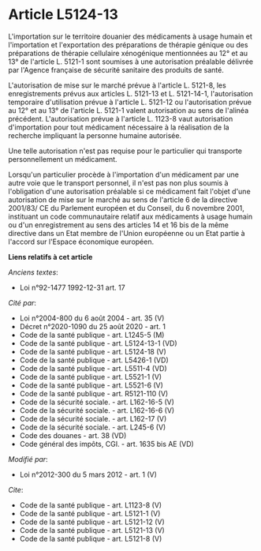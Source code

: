 # Article L5124-13

L'importation sur le territoire douanier des médicaments à usage humain et l'importation et l'exportation des préparations de
thérapie génique ou des préparations de thérapie cellulaire xénogénique mentionnées au 12° et au 13° de l'article L. 5121-1
sont soumises à une autorisation préalable délivrée par l'Agence française de sécurité sanitaire des produits de santé. 

L'autorisation de mise sur le marché prévue à l'article L. 5121-8, les enregistrements prévus aux articles L. 5121-13 et L.
5121-14-1, l'autorisation temporaire d'utilisation prévue à l'article L. 5121-12 ou l'autorisation prévue au 12° et au 13° de
l'article L. 5121-1 valent autorisation au sens de l'alinéa précédent. L'autorisation prévue à l'article L. 1123-8 vaut
autorisation d'importation pour tout médicament nécessaire à la réalisation de la recherche impliquant la personne humaine
autorisée. 

Une telle autorisation n'est pas requise pour le particulier qui transporte personnellement un médicament. 

Lorsqu'un particulier procède à l'importation d'un médicament par une autre voie que le transport personnel, il n'est pas non
plus soumis à l'obligation d'une autorisation préalable si ce médicament fait l'objet d'une autorisation de mise sur le
marché au sens de l'article 6 de la directive 2001/83/ CE du Parlement européen et du Conseil, du 6 novembre 2001, instituant
un code communautaire relatif aux médicaments à usage humain ou d'un enregistrement au sens des articles 14 et 16 bis de la
même directive dans un Etat membre de l'Union européenne ou un Etat partie à l'accord sur l'Espace économique européen.

**Liens relatifs à cet article**

_Anciens textes_:

  - Loi n°92-1477 1992-12-31 art. 17

_Cité par_:

  - Loi n°2004-800 du 6 août 2004 - art. 35 (V)
  - Décret n°2020-1090 du 25 août 2020 - art. 1
  - Code de la santé publique - art. L1245-5 (M)
  - Code de la santé publique - art. L5124-13-1 (VD)
  - Code de la santé publique - art. L5124-18 (V)
  - Code de la santé publique - art. L5426-1 (VD)
  - Code de la santé publique - art. L5511-4 (VD)
  - Code de la santé publique - art. L5521-1 (V)
  - Code de la santé publique - art. L5521-6 (V)
  - Code de la santé publique - art. R5121-110 (V)
  - Code de la sécurité sociale. - art. L162-16-5 (V)
  - Code de la sécurité sociale. - art. L162-16-6 (V)
  - Code de la sécurité sociale. - art. L162-17 (V)
  - Code de la sécurité sociale. - art. L245-6 (V)
  - Code des douanes - art. 38 (VD)
  - Code général des impôts, CGI. - art. 1635 bis AE (VD)

_Modifié par_:

  - Loi n°2012-300 du 5 mars 2012 - art. 1 (V)

_Cite_:

  - Code de la santé publique - art. L1123-8 (V)
  - Code de la santé publique - art. L5121-1 (V)
  - Code de la santé publique - art. L5121-12 (V)
  - Code de la santé publique - art. L5121-13 (V)
  - Code de la santé publique - art. L5121-8 (V)
